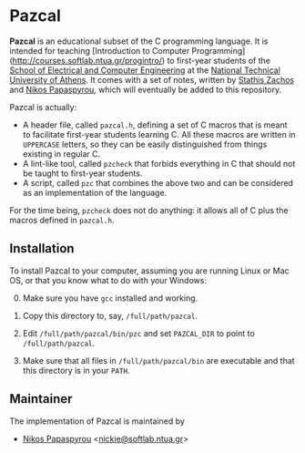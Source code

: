 Pazcal
======

**Pazcal** is an educational subset of the C programming language.
It is intended for teaching 
[Introduction to Computer Programming]
(http://courses.softlab.ntua.gr/progintro/)
to first-year students of the
[School of Electrical and Computer Engineering](http://www.ece.ntua.gr/)
at the
[National Technical University of Athens](http://www.ntua.gr/).
It comes with a set of notes, written by
[Stathis Zachos](http://www.corelab.ece.ntua.gr/~zachos/) and
[Nikos Papaspyrou](http://www.softlab.ntua.gr/~nickie/),
which will eventually be added to this repository.

Pazcal is actually:

* A header file, called `pazcal.h`, defining a set of C macros that
  is meant to facilitate first-year students learning C.
  All these macros are written in `UPPERCASE` letters, so they can be
  easily distinguished from things existing in regular C.
* A lint-like tool, called `pzcheck` that forbids everything in C that
  should not be taught to first-year students.
* A script, called `pzc` that combines the above two and can be
  considered as an implementation of the language.

For the time being, `pzcheck` does not do anything: it allows all of C
plus the macros defined in `pazcal.h`.


Installation
------------

To install Pazcal to your computer, assuming you are running
Linux or Mac OS, or that you know what to do with your Windows:

0. Make sure you have `gcc` installed and working.

1. Copy this directory to, say, `/full/path/pazcal`.

2. Edit `/full/path/pazcal/bin/pzc` and set `PAZCAL_DIR` to
   point to `/full/path/pazcal`.

3. Make sure that all files in `/full/path/pazcal/bin` are
   executable and that this directory is in your `PATH`.


Maintainer
----------

The implementation of Pazcal is maintained by

* [Nikos Papaspyrou](http://www.softlab.ntua.gr/~nickie/)
   \<<nickie@softlab.ntua.gr>\>

